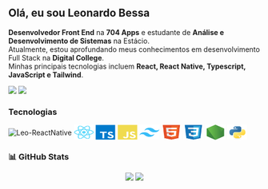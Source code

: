 ## Olá, eu sou Leonardo Bessa

**Desenvolvedor Front End** na **704 Apps** e estudante de **Análise e Desenvolvimento de Sistemas** na Estácio.  
Atualmente, estou aprofundando meus conhecimentos em desenvolvimento Full Stack na **Digital College**.  
Minhas principais tecnologias incluem **React, React Native, Typescript, JavaScript e Tailwind**.
<div>
  <a href="https://www.linkedin.com/in/leonardo-roriz-bessa-194356268/" target="_blank"><img src="https://img.shields.io/badge/-LinkedIn-%230077B5?style=for-the-badge&logo=linkedin&logoColor=white" target="_blank"></a>
  <a href="https://www.instagram.com/leonardororiz/" target="_blank"><img src="https://img.shields.io/badge/-Instagram-%23E4405F?style=for-the-badge&logo=instagram&logoColor=white" target="_blank"></a>
</div>

### Tecnologias
<div style="display: inline_block">
     <img align="center" alt="Leo-ReactNative" height="30" width="40" src="https://cdn.worldvectorlogo.com/logos/react-native-1.svg">
     <img align="center" alt="Leo-React" height="30" width="40" src="https://raw.githubusercontent.com/devicons/devicon/master/icons/react/react-original.svg">
     <img align="center" alt="Leo-Typescript" height="30" width="40" src="https://raw.githubusercontent.com/devicons/devicon/master/icons/typescript/typescript-original.svg">
     <img align="center" alt="Leo-Js" height="30" width="40" src="https://raw.githubusercontent.com/devicons/devicon/master/icons/javascript/javascript-plain.svg">
     <img align="center" alt="Leo-Tailwind" height="30" width="40" src="https://raw.githubusercontent.com/devicons/devicon/master/icons/tailwindcss/tailwindcss-original.svg">
     <img align="center" alt="Leo-HTML" height="30" width="40" src="https://raw.githubusercontent.com/devicons/devicon/master/icons/html5/html5-original.svg">
     <img align="center" alt="Leo-CSS" height="30" width="40" src="https://raw.githubusercontent.com/devicons/devicon/master/icons/css3/css3-original.svg">
     <img align="center" alt="Leo-Node" height="30" width="40" src="https://raw.githubusercontent.com/devicons/devicon/master/icons/nodejs/nodejs-original.svg">
     <img align="center" alt="Leo-Python" height="30" width="40" src="https://raw.githubusercontent.com/devicons/devicon/master/icons/python/python-original.svg">
</div>


### 📊 GitHub Stats

<div align="center">
  <img height="180em" src="https://github-readme-stats.vercel.app/api/top-langs/?username=leonardororizbessa&layout=compact&langs_count=7&theme=dark"/>
  <img height="180em" src="https://github-readme-stats.vercel.app/api?username=leonardororizbessa&show_icons=true&theme=dark&include_all_commits=true&count_private=true"/>
</div>

